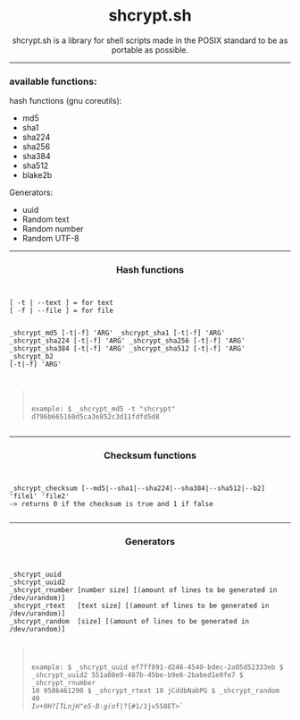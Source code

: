 <html>
  
  <h1 align="center">shcrypt.sh</h1>
  <p align="center">shcrypt.sh is a library for shell scripts made in the POSIX standard to be as portable as possible.</p>
  <hr>
  <h3>available functions:</h3>
  <p>hash functions (gnu coreutils):</p>
    <ul>
      <li>md5</li>
      <li>sha1</li>
      <li>sha224</li>
      <li>sha256</li>
      <li>sha384</li>
      <li>sha512</li>
      <li>blake2b</li>
    </ul>
  <p>Generators:</p>
  <ul>
    <li>uuid</li>
    <li>Random text</li>
    <li>Random number</li>
    <li>Random UTF-8</li>
  </ul>
  
  <hr>
  <h3 align="center">Hash functions</h3>
  <pre><code><p>
[ -t | --text ] = for text
[ -f | --file ] = for file
    
_shcrypt_md5    [-t|-f] 'ARG'
_shcrypt_sha1   [-t|-f] 'ARG'
_shcrypt_sha224 [-t|-f] 'ARG'
_shcrypt_sha256 [-t|-f] 'ARG'
_shcrypt_sha384 [-t|-f] 'ARG'
_shcrypt_sha512 [-t|-f] 'ARG'
_shcrypt_b2     [-t|-f] 'ARG'

> example:
$ _shcrypt_md5 -t "shcrypt"
d796b665160d5ca3e852c3d11fdfd5d8</p></code></pre>

  <hr>
  <h3 align="center">Checksum functions</h3>
  <pre><code><p>
_shcrypt_checksum [--md5|--sha1|--sha224|--sha384|--sha512|--b2] 'file1' 'file2'
-> returns 0 if the checksum is true and 1 if false</p></code></pre>

  <hr>
  <h3 align="center">Generators</h3>
  <pre><code><p>
_shcrypt_uuid
_shcrypt_uuid2
_shcrypt_rnumber [number size] [(amount of lines to be generated in /dev/urandom)]
_shcrypt_rtext   [text size] [(amount of lines to be generated in /dev/urandom)]
_shcrypt_random  [size] [(amount of lines to be generated in /dev/urandom)]

> example:
$ _shcrypt_uuid
ef7ff891-d246-4540-bdec-2a05d52333eb
$ _shcrypt_uuid2
551a08e9-487b-45be-b9e6-2babed1e0fe7
$ _shcrypt_rnumber 10
9586461290
$ _shcrypt_rtext 10
jCddbNabPG
$ _shcrypt_random 40
*Iv+9H?[TLnjH"e5-B:g(o*f|?{#1/1jv5S8ET>`</p></code></pre>

</html>
